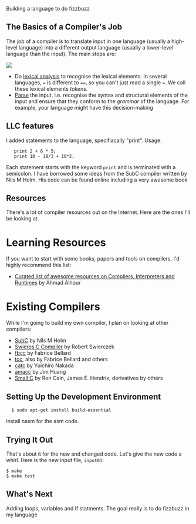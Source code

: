 Building a language to do fizzbuzz

## The Basics of a Compiler's Job

The job of a compiler is to translate input in one language (usually
a high-level language) into a different output language (usually a
lower-level language than the input). The main steps are:

![](Figs/parsing_steps.png)

 + Do [lexical analysis](https://en.wikipedia.org/wiki/Lexical_analysis)
to recognise the lexical elements. In several languages, `=` is different
to `==`, so you can't just read a single `=`. We call these lexical
elements *tokens*.
 + [Parse](https://en.wikipedia.org/wiki/Parsing) the input, i.e. recognise
the syntax and structural elements of the input and ensure that they
conform to the *grammar* of the language. For example, your language
might have this decision-making

## LLC features
I added statements to the language, specifiacally "print".
Usage:

```
   print 2 + 6 * 5;
   print 18 - 18/3 + 10*2;
```

Each statement starts with the keyword `print` and is terminated with a semicolon. I have borrowed some ideas from the SubC compiler written by Nils M Holm. His code can be found online including a very awesome book

## Resources

There's a lot of compiler resources out on the Internet. Here are the ones
I'll be looking at.

# Learning Resources

If you want to start with some books, papers and tools on compilers,
I'd highly recommend this list:

  + [Curated list of awesome resources on Compilers, Interpreters and Runtimes](https://github.com/aalhour/awesome-compilers) by Ahmad Alhour

# Existing Compilers

While I'm going to build my own compiler, I plan on looking at other compilers:
  + [SubC](http://www.t3x.org/subc/) by Nils M Holm
  + [Swieros C Compiler](https://github.com/rswier/swieros/blob/master/root/bin/c.c) by Robert Swierczek
  + [fbcc](https://github.com/DoctorWkt/fbcc) by Fabrice Bellard
  + [tcc](https://bellard.org/tcc/), also by Fabrice Bellard and others
  + [catc](https://github.com/yui0/catc) by Yuichiro Nakada
  + [amacc](https://github.com/jserv/amacc) by Jim Huang
  + [Small C](https://en.wikipedia.org/wiki/Small-C) by Ron Cain,
    James E. Hendrix, derivatives by others

## Setting Up the Development Environment

```
  $ sudo apt-get install build-essential
```

install nasm for the asm code.

## Trying It Out

That's about it for the new and changed code. Let's give the new code
a whirl. Here is the new input file, `input01`:

```
$ make
$ make test
```

## What's Next

Adding loops, variables and if statments. The goal really is to do fizzbuzz in my language
